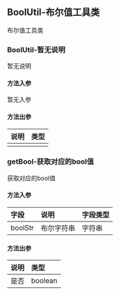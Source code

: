 ## BoolUtil-布尔值工具类

布尔值工具类

### BoolUtil-暂无说明

暂无说明

#### 方法入参

暂无入参

#### 方法出参

| 说明 | 类型 |
|:---|:---|
|  |  |

### getBool-获取对应的bool值

获取对应的bool值

#### 方法入参

| 字段 | 说明 | 字段类型 |
|:---|:---|:---|
| boolStr | 布尔字符串 | 字符串 |

#### 方法出参

| 说明 | 类型 |
|:---|:---|
| 是否 | boolean |




